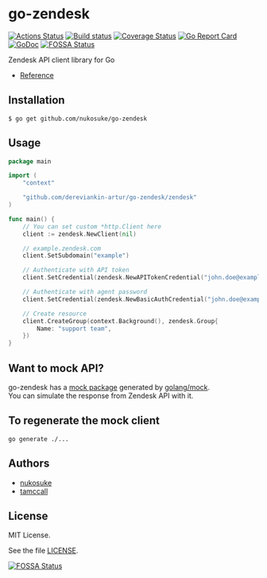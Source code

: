 # go-zendesk
[![Actions Status](https://github.com/nukosuke/go-zendesk/workflows/CI/badge.svg)](https://github.com/nukosuke/go-zendesk/actions)
[![Build status](https://ci.appveyor.com/api/projects/status/ce4p1mswjkdftv6o/branch/master?svg=true)](https://ci.appveyor.com/project/nukosuke/go-zendesk/branch/master)
[![Coverage Status](https://coveralls.io/repos/github/nukosuke/go-zendesk/badge.svg?branch=master)](https://coveralls.io/github/nukosuke/go-zendesk?branch=master)
[![Go Report Card](https://goreportcard.com/badge/github.com/nukosuke/go-zendesk)](https://goreportcard.com/report/github.com/nukosuke/go-zendesk)
[![GoDoc](https://godoc.org/github.com/zenform/go-zendesk?status.svg)](https://pkg.go.dev/github.com/nukosuke/go-zendesk/zendesk)
[![FOSSA Status](https://app.fossa.io/api/projects/git%2Bgithub.com%2Fnukosuke%2Fgo-zendesk.svg?type=shield)](https://app.fossa.io/projects/git%2Bgithub.com%2Fnukosuke%2Fgo-zendesk?ref=badge_shield)

Zendesk API client library for Go

- [Reference](https://pkg.go.dev/github.com/nukosuke/go-zendesk/zendesk)

## Installation

``` shell
$ go get github.com/nukosuke/go-zendesk
```

## Usage

```go
package main

import (
    "context"

    "github.com/dereviankin-artur/go-zendesk/zendesk"
)

func main() {
    // You can set custom *http.Client here
    client := zendesk.NewClient(nil)

    // example.zendesk.com
    client.SetSubdomain("example")

    // Authenticate with API token
    client.SetCredential(zendesk.NewAPITokenCredential("john.doe@example.com", "apitoken"))

    // Authenticate with agent password
    client.SetCredential(zendesk.NewBasicAuthCredential("john.doe@example.com", "password"))

    // Create resource
    client.CreateGroup(context.Background(), zendesk.Group{
        Name: "support team",
    })
}
```

## Want to mock API?
go-zendesk has a [mock package](https://pkg.go.dev/github.com/nukosuke/go-zendesk/zendesk/mock) generated by [golang/mock](https://github.com/golang/mock).  
You can simulate the response from Zendesk API with it.

## To regenerate the mock client

`go generate ./...`

## Authors
- [nukosuke](https://github.com/nukosuke)
- [tamccall](https://github.com/tamccall)

## License

MIT License.

See the file [LICENSE](./LICENSE).


[![FOSSA Status](https://app.fossa.io/api/projects/git%2Bgithub.com%2Fnukosuke%2Fgo-zendesk.svg?type=large)](https://app.fossa.io/projects/git%2Bgithub.com%2Fnukosuke%2Fgo-zendesk?ref=badge_large)
